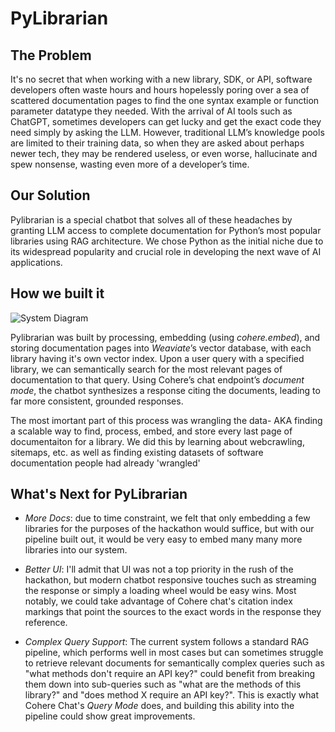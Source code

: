 # PyLibrarian

## The Problem
It's no secret that when working with a new library, SDK, or API, software developers often waste hours and hours hopelessly poring over a sea of scattered documentation pages to find the one syntax example or function parameter datatype they needed.
With the arrival of AI tools such as ChatGPT, sometimes developers can get lucky and get the exact code they need simply by asking the LLM. However, traditional LLM’s knowledge pools are limited to their training data, so when they are asked about perhaps newer tech, they may be rendered useless, or even worse, hallucinate and spew nonsense, wasting even more of a developer’s time. 


## Our Solution
Pylibrarian is a special chatbot that solves all of these headaches by granting LLM access to complete documentation for Python’s most popular libraries using RAG architecture. We chose Python as the initial niche due to its widespread popularity and crucial role in developing the next wave of AI applications.

## How we built it
![System Diagram](https://imgur.com/RLC0vNW)

Pylibrarian was built by processing, embedding (using *cohere.embed*), and storing documentation pages into *Weaviate*’s vector database, with each library having it's own vector index. Upon a user query with a specified library, we can semantically search for the most relevant pages of documentation to that query. Using Cohere’s chat endpoint’s *document mode*, the chatbot synthesizes a response citing the documents, leading to far more consistent, grounded responses.

The most imortant part of this process was wrangling the data- AKA finding a scalable way to find, process, embed, and store every last page of documentaiton for a library. We did this by learning about webcrawling, sitemaps, etc. as well as finding existing datasets of software documentation people had already 'wrangled' 


## What's Next for PyLibrarian
- *More Docs*: due to time constraint, we felt that only embedding a few libraries for the purposes of the hackathon would suffice, but with our pipeline built out, it would be very easy to embed many many more libraries into our system.

- *Better UI*: I'll admit that UI was not a top priority in the rush of the hackathon, but modern chatbot responsive touches such as streaming the response or simply a loading wheel would be easy wins. Most notably, we could take advantage of Cohere chat's citation index markings that point the sources to the exact words in the response they reference. 

- *Complex Query Support*: The current system follows a standard RAG pipeline, which performs well in most cases but can sometimes struggle to retrieve relevant documents for semantically complex queries such as "what methods don't require an API key?" could benefit from breaking them down into sub-queries such as "what are the methods of this library?" and "does method X require an API key?". This is exactly what Cohere Chat's *Query Mode* does, and building this ability into the pipeline could show great improvements.